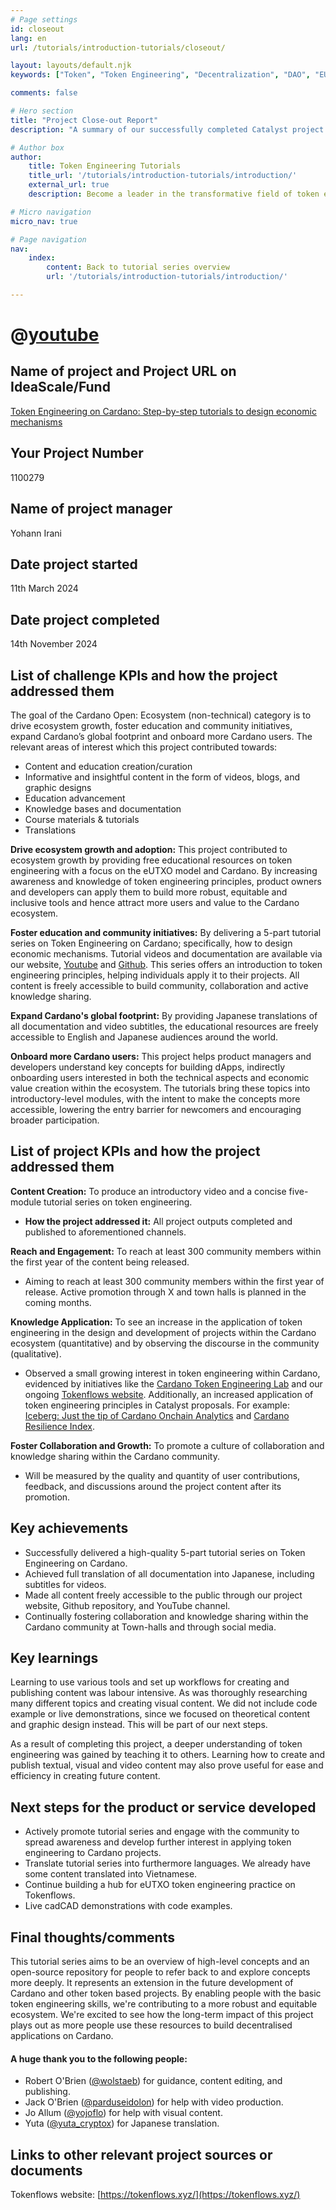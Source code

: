 ```yaml
---
# Page settings
id: closeout
lang: en
url: /tutorials/introduction-tutorials/closeout/

layout: layouts/default.njk
keywords: ["Token", "Token Engineering", "Decentralization", "DAO", "EUTxO", "Tutorial", "Data Tools", "DeFi", "Education", "Mechanism Design", "Standards", "Regulation", "Video series", "Cardano", "Game Theory", "Control Theory", "Cyber-Physical systems", "CPS", "Incentive", "Token Design", "Governance", "Decentralised Governance", "Economic Design", "Legal Code", "Techno-ethics", "Networks", "alphabond", "augmented bonding curve", "assurance contract", "quadratic funding", "competitive contestable funding", "plutocratic", "ISPO", "ICO", "airdrops", "capital formation", "project funding", "ledger", "money"]

comments: false

# Hero section
title: "Project Close-out Report"
description: "A summary of our successfully completed Catalyst project - Token Engineering on Cardano: Step-by-step tutorials to design economic mechanisms."

# Author box
author:
    title: Token Engineering Tutorials
    title_url: '/tutorials/introduction-tutorials/introduction/'
    external_url: true
    description: Become a leader in the transformative field of token engineering. Learn skills to build robust, equitable, and sustainable digital economies.

# Micro navigation
micro_nav: true

# Page navigation
nav:
    index:
        content: Back to tutorial series overview
        url: '/tutorials/introduction-tutorials/introduction/'

---
```

# @[youtube](5A3W9LjLJos)

## Name of project and Project URL on IdeaScale/Fund

[Token Engineering on Cardano: Step-by-step tutorials to design economic mechanisms](https://cardano.ideascale.com/c/cardano/idea/114394)

## Your Project Number

1100279

## Name of project manager

Yohann Irani

## Date project started

11th March 2024

## Date project completed

14th November 2024

## List of challenge KPIs and how the project addressed them

The goal of the Cardano Open: Ecosystem (non-technical) category is to drive ecosystem growth, foster education and community initiatives, expand Cardano’s global footprint and onboard more Cardano users. The relevant areas of interest which this project contributed towards:

- Content and education creation/curation
- Informative and insightful content in the form of videos, blogs, and graphic designs
- Education advancement
- Knowledge bases and documentation
- Course materials & tutorials
- Translations

**Drive ecosystem growth and adoption:** This project contributed to ecosystem growth by providing free educational resources on token engineering with a focus on the eUTXO model and Cardano. By increasing awareness and knowledge of token engineering principles, product owners and developers can apply them to build more robust, equitable and inclusive tools and hence attract more users and value to the Cardano ecosystem.

**Foster education and community initiatives:** By delivering a 5-part tutorial series on Token Engineering on Cardano; specifically, how to design economic mechanisms. Tutorial videos and documentation are available via our website, [Youtube](https://www.youtube.com/@tokenflows) and [Github](https://github.com/tokenflows). This series offers an introduction to token engineering principles, helping individuals apply it to their projects. All content is freely accessible to build community, collaboration and active knowledge sharing.

**Expand Cardano's global footprint:** By providing Japanese translations of all documentation and video subtitles, the educational resources are freely accessible to English and Japanese audiences around the world.

**Onboard more Cardano users:** This project helps product managers and developers understand key concepts for building dApps, indirectly onboarding users interested in both the technical aspects and economic value creation within the ecosystem. The tutorials bring these topics into introductory-level modules, with the intent to make the concepts more accessible, lowering the entry barrier for newcomers and encouraging broader participation.

## List of project KPIs and how the project addressed them

**Content Creation:** To produce an introductory video and a concise five-module tutorial series on token engineering.

- **How the project addressed it:** All project outputs completed and published to aforementioned channels.

**Reach and Engagement:** To reach at least 300 community members within the first year of the content being released.

- Aiming to reach at least 300 community members within the first year of release. Active promotion through X and town halls is planned in the coming months.

**Knowledge Application:** To see an increase in the application of token engineering in the design and development of projects within the Cardano ecosystem (quantitative) and by observing the discourse in the community (qualitative).

- Observed a small growing interest in token engineering within Cardano, evidenced by initiatives like the [Cardano Token Engineering Lab](https://thetokenlab.xyz/) and our ongoing [Tokenflows website](https://tokenflows.xyz/). Additionally, an increased application of token engineering principles in Catalyst proposals. For example: [Iceberg: Just the tip of Cardano Onchain Analytics](https://cardano.ideascale.com/c/cardano/idea/132034) and [Cardano Resilience Index](https://cardano.ideascale.com/c/cardano/idea/131989).

**Foster Collaboration and Growth:** To promote a culture of collaboration and knowledge sharing within the Cardano community.

- Will be measured by the quality and quantity of user contributions, feedback, and discussions around the project content after its promotion.

## Key achievements

- Successfully delivered a high-quality 5-part tutorial series on Token Engineering on Cardano.
- Achieved full translation of all documentation into Japanese, including subtitles for videos.
- Made all content freely accessible to the public through our project website, Github repository, and YouTube channel.
- Continually fostering collaboration and knowledge sharing within the Cardano community at Town-halls and through social media.

## Key learnings

Learning to use various tools and set up workflows for creating and publishing content was labour intensive. As was thoroughly researching many different topics and creating visual content. We did not include code example or live demonstrations, since we focused on theoretical content and graphic design instead. This will be part of our next steps.

As a result of completing this project, a deeper understanding of token engineering was gained by teaching it to others. Learning how to create and publish textual, visual and video content may also prove useful for ease and efficiency in creating future content.

## Next steps for the product or service developed

- Actively promote tutorial series and engage with the community to spread awareness and develop further interest in applying token engineering to Cardano projects.
- Translate tutorial series into furthermore languages. We already have some content translated into Vietnamese.
- Continue building a hub for eUTXO token engineering practice on Tokenflows.
- Live cadCAD demonstrations with code examples.

## Final thoughts/comments

This tutorial series aims to be an overview of high-level concepts and an open-source repository for people to refer back to and explore concepts more deeply. It represents an extension in the future development of Cardano and other token based projects. By enabling people with the basic token engineering skills, we're contributing to a more robust and equitable ecosystem. We're excited to see how the long-term impact of this project plays out as more people use these resources to build decentralised applications on Cardano.

#### A huge thank you to the following people:

- Robert O'Brien ([@wolstaeb](https://github.com/wolstaeb)) for guidance, content editing, and publishing.
- Jack O'Brien ([@parduseidolon](https://www.polywork.com/parduseidolon)) for help with video production.
- Jo Allum ([@yojoflo](https://x.com/yojoflo)) for help with visual content.
- Yuta ([@yuta_cryptox](https://x.com/yuta_cryptox)) for Japanese translation.

## Links to other relevant project sources or documents  <can probably remove this section>

Tokenflows website: [https://tokenflows.xyz/](https://tokenflows.xyz/)